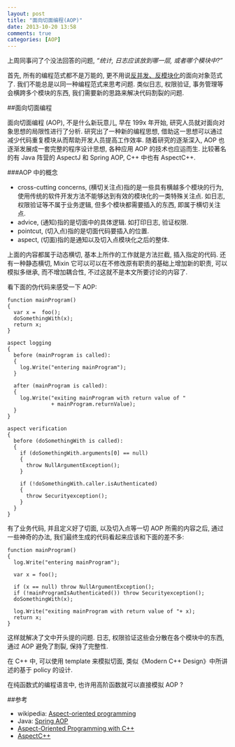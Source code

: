 ```yaml
---
layout: post
title: "面向切面编程(AOP)"
date: 2013-10-20 13:58
comments: true
categories: [AOP]
---
```


上周同事问了个没法回答的问题, *“统计, 日志应该放到哪一层, 或者哪个模块中?”*

首先, 所有的编程范式都不是万能的, 更不用说[反并发、反模块化][00]的面向对象范式了. 我们不能总是以同一种编程范式来思考问题. 类似日志, 权限验证, 事务管理等会横跨多个模块的东西, 我们需要新的思路来解决代码割裂的问题. 

  [00]: http://existentialtype.wordpress.com/2011/03/15/teaching-fp-to-freshmen/


##面向切面编程

面向切面编程 (AOP), 不是什么新玩意儿, 早在 199x 年开始, 研究人员就对面向对象思想的局限性进行了分析. 研究出了一种新的编程思想, 借助这一思想可以通过减少代码重复模块从而帮助开发人员提高工作效率. 随着研究的逐渐深入, AOP 也逐渐发展成一套完整的程序设计思想, 各种应用 AOP 的技术也应运而生. 比较著名的有 Java 阵营的 AspectJ 和 Spring AOP, C++ 中也有 AspectC++.

###AOP 中的概念

- cross-cutting concerns, (横切关注点)指的是一些具有横越多个模块的行为, 使用传统的软件开发方法不能够达到有效的模块化的一类特殊关注点. 如日志, 权限验证等不属于业务逻辑, 但多个模块都需要插入的东西, 即属于横切关注点.
- advice, (通知)指的是切面中的具体逻辑. 如打印日志, 验证权限.
- pointcut, (切入点)指的是切面代码要插入的位置. 
- aspect, (切面)指的是通知以及切入点模块化之后的整体.

上面的内容都属于动态横切, 基本上所作的工作就是方法拦截, 插入指定的代码. 还有一种静态横切, Mixin 它可以可以在不修改原有职责的基础上增加新的职责, 可以模拟多继承, 而不增加耦合性, 不过这就不是本文所要讨论的内容了.

看下面的伪代码来感受一下 AOP:
<!-- more -->
```
function mainProgram()
{
  var x =  foo();
  doSomethingWith(x);
  return x;
}

aspect logging
{
  before (mainProgram is called):
  {
    log.Write("entering mainProgram");
  }

  after (mainProgram is called):
  {
    log.Write("exiting mainProgram with return value of "
              + mainProgram.returnValue);
  }
} 

aspect verification
{
  before (doSomethingWith is called):
  {
    if (doSomethingWith.arguments[0] == null) 
    {
      throw NullArgumentException();
    }

    if (!doSomethingWith.caller.isAuthenticated)
    {
      throw Securityexception();
    }
  }
}
```

有了业务代码, 并且定义好了切面, 以及切入点等一切 AOP 所需的内容之后, 通过一些神奇的办法, 我们最终生成的代码看起来应该和下面的差不多:

```
function mainProgram()
{
  log.Write("entering mainProgram");

  var x = foo();   

  if (x == null) throw NullArgumentException();
  if (!mainProgramIsAuthenticated()) throw Securityexception();
  doSomethingWith(x);   

  log.Write("exiting mainProgram with return value of "+ x);
  return x;
}
```

这样就解决了文中开头提的问题. 日志, 权限验证这些会分散在各个模块中的东西, 通过 AOP 避免了割裂, 保持了完整性.

在 C++ 中, 可以使用 template 来模拟切面, 类似《Modern C++ Design》中所讲述的基于 policy 的设计.

在纯函数式的编程语言中, 也许用高阶函数就可以直接模拟 AOP ?

##参考
- wikipedia: [Aspect-oriented programming](http://en.wikipedia.org/wiki/Aspect-oriented_programming)
- Java: [Spring AOP](http://docs.spring.io/spring/docs/2.5.x/reference/aop.html)
- [Aspect-Oriented Programming with C++](http://www.lisha.ufsc.br/teaching/sce/aop_with_c++.pdf)
- [AspectC++](http://www.aspectc.org/)
